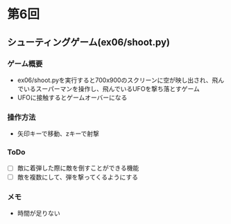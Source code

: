 # 第6回
## シューティングゲーム(ex06/shoot.py)
### ゲーム概要
- ex06/shoot.pyを実行すると700x900のスクリーンに空が映し出され、飛んでいるスーパーマンを操作し、飛んでいるUFOを撃ち落とすゲーム
- UFOに接触するとゲームオーバーになる
### 操作方法
- 矢印キーで移動、zキーで射撃
### ToDo
- [ ] 敵に着弾した際に敵を倒すことができる機能
- [ ] 敵を複数にして、弾を撃ってくるようにする
### メモ
- 時間が足りない 